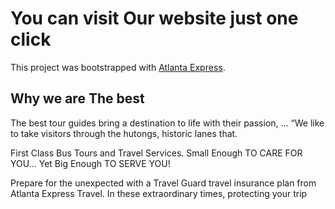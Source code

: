 # You can visit Our website just one click

This project was bootstrapped with [Atlanta Express](https://atlanta-express.web.app/).

## Why we are The best

The best tour guides bring a destination to life with their passion, ... “We like to take visitors through the hutongs, historic lanes that.

First Class Bus Tours and Travel Services. Small Enough TO CARE FOR YOU... Yet Big Enough TO SERVE YOU!

Prepare for the unexpected with a Travel Guard travel insurance plan from Atlanta Express Travel. In these extraordinary times, protecting your trip



